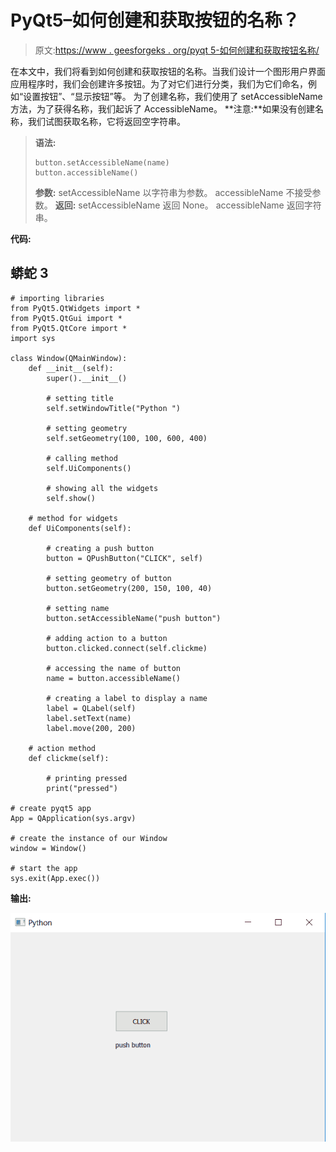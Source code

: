 # PyQt5–如何创建和获取按钮的名称？

> 原文:[https://www . geesforgeks . org/pyqt 5-如何创建和获取按钮名称/](https://www.geeksforgeeks.org/pyqt5-how-to-create-and-get-the-name-of-push-button/)

在本文中，我们将看到如何创建和获取按钮的名称。当我们设计一个图形用户界面应用程序时，我们会创建许多按钮。为了对它们进行分类，我们为它们命名，例如“设置按钮”、“显示按钮”等。
为了创建名称，我们使用了 setAccessibleName 方法，为了获得名称，我们起诉了 AccessibleName。
**注意:**如果没有创建名称，我们试图获取名称，它将返回空字符串。

> **语法:**
> 
> ```
> button.setAccessibleName(name)
> button.accessibleName()
> ```
> 
> **参数:**
> setAccessibleName 以字符串为参数。
> accessibleName 不接受参数。
> **返回:**
> setAccessibleName 返回 None。
> accessibleName 返回字符串。

**代码:**

## 蟒蛇 3

```
# importing libraries
from PyQt5.QtWidgets import *
from PyQt5.QtGui import *
from PyQt5.QtCore import *
import sys

class Window(QMainWindow):
    def __init__(self):
        super().__init__()

        # setting title
        self.setWindowTitle("Python ")

        # setting geometry
        self.setGeometry(100, 100, 600, 400)

        # calling method
        self.UiComponents()

        # showing all the widgets
        self.show()

    # method for widgets
    def UiComponents(self):

        # creating a push button
        button = QPushButton("CLICK", self)

        # setting geometry of button
        button.setGeometry(200, 150, 100, 40)

        # setting name
        button.setAccessibleName("push button")

        # adding action to a button
        button.clicked.connect(self.clickme)

        # accessing the name of button
        name = button.accessibleName()

        # creating a label to display a name
        label = QLabel(self)
        label.setText(name)
        label.move(200, 200)

    # action method
    def clickme(self):

        # printing pressed
        print("pressed")

# create pyqt5 app
App = QApplication(sys.argv)

# create the instance of our Window
window = Window()

# start the app
sys.exit(App.exec())
```

**输出:**

![](img/520dd27f3043fba4eaec82772b7deafd.png)
